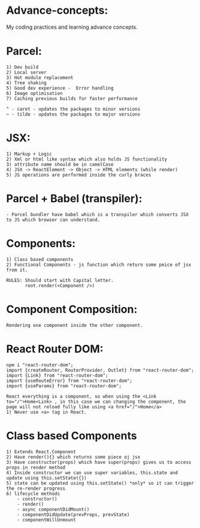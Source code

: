 # Advance-concepts:

My coding practices and learning advance concepts.

# Parcel:

    1) Dev build
    2) Local server
    3) Hot module replacement
    4) Tree shaking
    5) Good dev experience -  Error handling
    6) Image optimisation
    7) Caching previous builds for faster performance

    ^ - caret - updates the packages to minor versions
    ~ - tilde - updates the packages to major versions

# JSX:

    1) Markup + Logic
    2) Xml or html like syntax which also holds JS functionality
    3) attribute name should be in camelCase
    4) JSX -> ReactElement -> Object -> HTML elements (while render)
    5) JS operations are performed inside the curly braces

# Parcel + Babel (transpiler):

    - Parcel bundler have babel which is a transpiler which converts JSX to JS which browser can understand.

# Components:

    1) Class based components
    2) Functional Components - js function which return some peice of jsx from it.

    RULES: Should start with Capital letter.
           root.render(<Component />)

# Component Composition:

    Rendering one component inside the other component.

# React Router DOM:

    npm i "react-router-dom";
    import {createRouter, RouterProvider, Outlet} from "react-router-dom";
    import {Link} from "react-router-dom";
    import {useRouteError} from "react-router-dom";
    import {useParams} from "react-router-dom";

    React everything is a component, so when using the <Link to="/">Home<Link> , in this case we can changing the component, the page will not reload fully like using <a href="/">Home</a>
    1) Never use <a> tag in React.

# Class based Components

    1) Extends React.Component
    2) Have render(){} which returns some piece oj jsx
    3) Have constructor(props) which have super(props) gives us to access props in render method
    4) Inside constructor we can use super variables, this.state and update using this.setState({})
    5) state can be updated using this.setState() *only* so it can trigger the re-render progress
    6) lifecycle methods
        - constructor()
        - render()
        - async componentDidMount()
        - componentDidUpdate(prevProps, prevState)
        - componentWillUnmount
